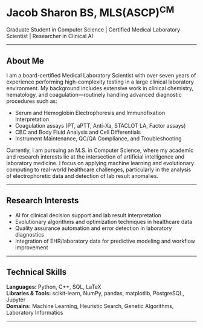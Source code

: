 # Jacob Sharon BS, MLS(ASCP)<sup>CM</sup>

Graduate Student in Computer Science | Certified Medical Laboratory Scientist | Researcher in Clinical AI

---

## About Me

I am a board-certified Medical Laboratory Scientist with over seven years of experience performing high-complexity testing in a large clinical laboratory environment. My background includes extensive work in clinical chemistry, hematology, and coagulation—routinely handling advanced diagnostic procedures such as:

- Serum and Hemoglobin Electrophoresis and Immunofixation Interpretation  
- Coagulation assays (PT, aPTT, Anti-Xa, STACLOT LA, Factor assays)  
- CBC and Body Fluid Analysis and Cell Differentials  
- Instrument Maintenance, QC/QA Compliance, and Troubleshooting

Currently, I am pursuing an M.S. in Computer Science, where my academic and research interests lie at the intersection of artificial intelligence and laboratory medicine. I focus on applying machine learning and evolutionary computing to real-world healthcare challenges, particularly in the analysis of electrophoretic data and detection of lab result anomalies.

---

## Research Interests

- AI for clinical decision support and lab result interpretation  
- Evolutionary algorithms and optimization techniques in healthcare data  
- Quality assurance automation and error detection in laboratory diagnostics  
- Integration of EHR/laboratory data for predictive modeling and workflow improvement  

---

## Technical Skills

**Languages:** Python, C++, SQL, LaTeX  
**Libraries & Tools:** scikit-learn, NumPy, pandas, matplotlib, PostgreSQL, Jupyter  
**Domains:** Machine Learning, Heuristic Search, Genetic Algorithms, Laboratory Informatics  

---

